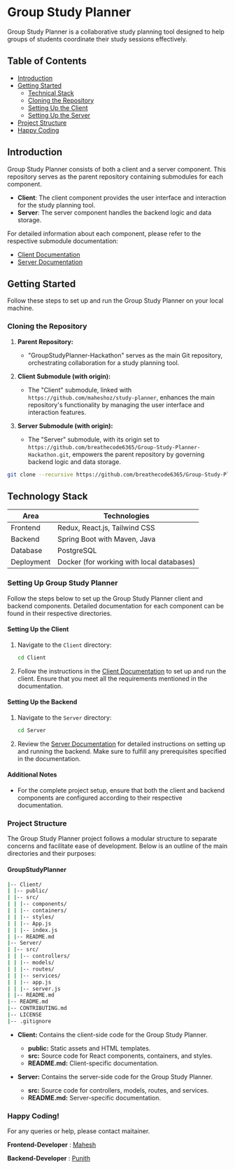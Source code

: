 # Group Study Planner

Group Study Planner is a collaborative study planning tool designed to help groups of students coordinate their study sessions effectively.

## Table of Contents

- [Introduction](#introduction)
- [Getting Started](#getting-started)
  - [Technical Stack](#technical-stack)
  - [Cloning the Repository](#cloning-the-repository)
  - [Setting Up the Client](#setting-up-the-client)
  - [Setting Up the Server](#setting-up-the-server)
- [Project Structure](#project-structure)
- [Happy Coding](#happy-coding)

## Introduction

Group Study Planner consists of both a client and a server component. This repository serves as the parent repository containing submodules for each component.

- **Client**: The client component provides the user interface and interaction for the study planning tool.
- **Server**: The server component handles the backend logic and data storage.

For detailed information about each component, please refer to the respective submodule documentation:

- [Client Documentation](./Client/README.md)
- [Server Documentation](./Server/README.md)

## Getting Started

Follow these steps to set up and run the Group Study Planner on your local machine.

### Cloning the Repository

1. **Parent Repository:**

   - "GroupStudyPlanner-Hackathon" serves as the main Git repository, orchestrating collaboration for a study planning tool.

2. **Client Submodule (with origin):**

   - The "Client" submodule, linked with `https://github.com/maheshoz/study-planner`, enhances the main repository's functionality by managing the user interface and interaction features.

3. **Server Submodule (with origin):**
   - The "Server" submodule, with its origin set to `https://github.com/breathecode6365/Group-Study-Planner-Hackathon.git`, empowers the parent repository by governing backend logic and data storage.

```bash
git clone --recursive https://github.com/breathecode6365/Group-Study-Planner-Hackathon.git
```

## Technology Stack

| Area       | Technologies                              |
| ---------- | ----------------------------------------- |
| Frontend   | Redux, React.js, Tailwind CSS             |
| Backend    | Spring Boot with Maven, Java              |
| Database   | PostgreSQL                                |
| Deployment | Docker (for working with local databases) |

### Setting Up Group Study Planner

Follow the steps below to set up the Group Study Planner client and backend components. Detailed documentation for each component can be found in their respective directories.

#### Setting Up the Client

1. Navigate to the `Client` directory:

   ```bash
   cd Client
   ```

2. Follow the instructions in the [Client Documentation](./Client/README.md) to set up and run the client. Ensure that you meet all the requirements mentioned in the documentation.

#### Setting Up the Backend

1. Navigate to the `Server` directory:

   ```bash
   cd Server
   ```

2. Review the [Server Documentation](./Server/README.md) for detailed instructions on setting up and running the backend. Make sure to fulfill any prerequisites specified in the documentation.

#### Additional Notes

- For the complete project setup, ensure that both the client and backend components are configured according to their respective documentation.

### Project Structure

The Group Study Planner project follows a modular structure to separate concerns and facilitate ease of development. Below is an outline of the main directories and their purposes:

#### GroupStudyPlanner

```bash
|-- Client/
| |-- public/
| |-- src/
| | |-- components/
| | |-- containers/
| | |-- styles/
| | |-- App.js
| | |-- index.js
| |-- README.md
|-- Server/
| |-- src/
| | |-- controllers/
| | |-- models/
| | |-- routes/
| | |-- services/
| | |-- app.js
| | |-- server.js
| |-- README.md
|-- README.md
|-- CONTRIBUTING.md
|-- LICENSE
|-- .gitignore
```

- **Client:** Contains the client-side code for the Group Study Planner.

  - **public:** Static assets and HTML templates.
  - **src:** Source code for React components, containers, and styles.
  - **README.md:** Client-specific documentation.

- **Server:** Contains the server-side code for the Group Study Planner.
  - **src:** Source code for controllers, models, routes, and services.
  - **README.md:** Server-specific documentation.

### Happy Coding!

For any queries or help, please contact maitainer.

**Frontend-Developer** : [Mahesh](https://github.com/maheshoz)

**Backend-Developer** : [Punith](https://github.com/breathecode6365)
